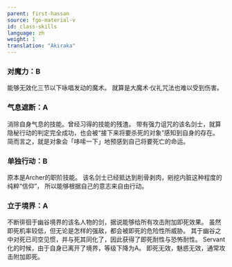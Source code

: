 ```yaml
---
parent: first-hassan
source: fgo-material-v
id: class-skills
language: zh
weight: 1
translation: "Akiraka"
---
```


### 对魔力：B

能够无效化三节以下咏唱发动的魔术。
就算是大魔术·仪礼咒法也难以受到伤害。

### 气息遮断：A

消除自身气息的技能。曾经习得的技能的残渣。
带有强力诅咒的该名剑士，就算隐秘行动的判定完全成功，也会被“接下来将要杀死的对象”感知到自身的存在。
简而言之，就是对象会「哆嗦一下」地预感到自己将要死亡的命运。

### 单独行动：B

原本是Archer的职阶技能。
该名剑士已经抵达到削骨剥肉，剜挖内脏这种程度的纯粹“信仰”，
所以能够根据自己的意志来自由行动。

### 立于境界：A

不断徘徊于幽谷境界的该名人物的剑，据说能够给所有攻击附加即死效果。
虽然即死机率较低，但无论是怎样的强敌，都会被即死的危险性所威胁。
其于幽谷之中对死已司空见惯，并与死其同化了，因此获得了即死耐性与恐怖耐性。
Servant化的时候，由于自身已离开了境界，等级下降为A。
即死无效，魅惑无效，通常攻击附加即死。
